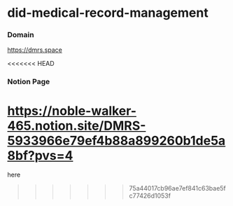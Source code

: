 # did-medical-record-management

### Domain
https://dmrs.space

<<<<<<< HEAD
### Notion Page
https://noble-walker-465.notion.site/DMRS-5933966e79ef4b88a899260b1de5a8bf?pvs=4
=======
here
>>>>>>> 75a44017cb96ae7ef841c63bae5fc77426d1053f
